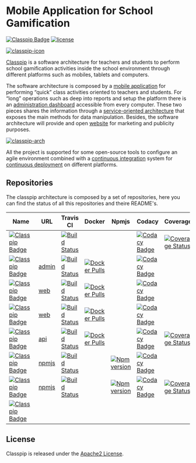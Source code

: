 # Mobile Application for School Gamification

[![Classpip Badge](https://img.shields.io/badge/classpip-mobile%20application-blue.svg)](https://github.com/classpip/classpip)
[![license](https://img.shields.io/badge/license-Apache%202.0-blue.svg)](https://github.com/classpip/classpip/blob/master/LICENSE)

[![classpip-icon](https://github.com/classpip/classpip/raw/master/resources/icontext-land.png)](http://www.classpip.com/)

[Classpip](https://www.classpip.com) is a software architecture for teachers and students to perform school gamification activities inside the school environment through different platforms such as mobiles, tablets and computers.

The software architecture is composed by a [mobile application](https://github.com/classpip/classpip-mobile) for performing “quick” class activities oriented to teachers and students. For “long” operations such as deep into reports and setup the platform there is an [administration dashboard](https://github.com/classpip/classpip-dashboard) accessible from every computer. These two pieces shares the information through a [service-oriented architecture](https://github.com/classpip/classpip-services) that exposes the main methods for data manipulation. Besides, the software architecture will provide and open [website](https://github.com/classpip/classpip-website) for marketing and publicity purposes.

[![classpip-arch](https://github.com/classpip/classpip/raw/master/images/project-architecture.png)](http://www.classpip.com/)

All the project is supported for some open-source tools to configure an agile environment combined with a [continuous integration](https://travis-ci.org/classpip) system for [continuous deployment](https://hub.docker.com/u/classpip/) on different platforms.


## Repositories

The classpip architecture is composed by a set of repositories, here you can find the status of all this repositories and theire README's.

| Name | URL | Travis CI | Docker | Npmjs | Codacy | Coverage |
| ------------- | ------------- | ------------- | ------------- | ------------- | ------------- | ------------- |
| [![Classpip Badge](https://img.shields.io/badge/classpip-mobile-brightgreen.svg)](https://github.com/classpip/classpip-mobile) |  | [![Build Status](https://travis-ci.org/classpip/classpip-mobile.svg?branch=master)](https://travis-ci.org/classpip/classpip-mobile) |  |  | [![Codacy Badge](https://api.codacy.com/project/badge/Grade/bd643be13e654be1a662a6eea7a43b93)](https://www.codacy.com/app/classpip/classpip-mobile?utm_source=github.com&utm_medium=referral&utm_content=classpip/classpip-mobile&utm_campaign=Badge_Grade) | [![Coverage Status](https://coveralls.io/repos/github/classpip/classpip-mobile/badge.svg?branch=master)](https://coveralls.io/github/classpip/classpip-mobile?branch=master) |
| [![Classpip Badge](https://img.shields.io/badge/classpip-dashboard-brightgreen.svg)](https://github.com/classpip/classpip-dashboard) | [admin](http://admin.classpip.com) | [![Build Status](https://travis-ci.org/classpip/classpip-dashboard.svg?branch=master)](https://travis-ci.org/classpip/classpip-dashboard) | [![Docker Pulls](https://img.shields.io/docker/pulls/classpip/classpip-dashboard.svg?maxAge=2592000)](https://hub.docker.com/r/classpip/classpip-dashboard/) |  | [![Codacy Badge](https://api.codacy.com/project/badge/Grade/c0bc305863284f0a8478cbd963615f44)](https://www.codacy.com/app/classpip/classpip-dashboard?utm_source=github.com&amp;utm_medium=referral&amp;utm_content=classpip/classpip-dashboard&amp;utm_campaign=Badge_Grade) |  |
| [![Classpip Badge](https://img.shields.io/badge/classpip-website-brightgreen.svg)](https://github.com/classpip/classpip-website) | [web](http://www.classpip.com) | [![Build Status](https://travis-ci.org/classpip/classpip-website.svg?branch=master)](https://travis-ci.org/classpip/classpip-website) | [![Docker Pulls](https://img.shields.io/docker/pulls/classpip/classpip-website.svg?maxAge=2592000)](https://hub.docker.com/r/classpip/classpip-website/) |  | [![Codacy Badge](https://api.codacy.com/project/badge/Grade/6d3b729cd3bc4949b9445a717878761e)](https://www.codacy.com/app/classpip/classpip-website?utm_source=github.com&amp;utm_medium=referral&amp;utm_content=classpip/classpip-website&amp;utm_campaign=Badge_Grade) |  |
| [![Classpip Badge](https://img.shields.io/badge/classpip-websitedata-brightgreen.svg)](https://github.com/classpip/classpip-website-data) | [web](http://www.classpip.com) | [![Build Status](https://travis-ci.org/classpip/classpip-website-data.svg?branch=master)](https://travis-ci.org/classpip/classpip-website-data) | [![Docker Pulls](https://img.shields.io/docker/pulls/classpip/classpip-website-data.svg?maxAge=2592000)](https://hub.docker.com/r/classpip/classpip-website-data/) |  | [![Codacy Badge](https://api.codacy.com/project/badge/Grade/6c10684aa1e14104b3c197c179be8c8c)](https://www.codacy.com/app/classpip/classpip-website-data?utm_source=github.com&amp;utm_medium=referral&amp;utm_content=classpip/classpip-website-data&amp;utm_campaign=Badge_Grade) |  |
| [![Classpip Badge](https://img.shields.io/badge/classpip-services-brightgreen.svg)](https://github.com/classpip/classpip-services)  | [api](http://api.classpip.com) | [![Build Status](https://travis-ci.org/classpip/classpip-services.svg?branch=master)](https://travis-ci.org/classpip/classpip-services) | [![Docker Pulls](https://img.shields.io/docker/pulls/classpip/classpip-services.svg?maxAge=2592000)](https://hub.docker.com/r/classpip/classpip-services/) |  | [![Codacy Badge](https://api.codacy.com/project/badge/Grade/bc7f317bf0fd4c83a81a8dd00346dce1)](https://www.codacy.com/app/classpip/classpip-services?utm_source=github.com&utm_medium=referral&utm_content=classpip/classpip-services&utm_campaign=Badge_Grade) | [![Coverage Status](https://coveralls.io/repos/github/classpip/classpip-services/badge.svg)](https://coveralls.io/github/classpip/classpip-services) |
| [![Classpip Badge](https://img.shields.io/badge/classpip-theming-brightgreen.svg)](https://github.com/classpip/classpip-theming) | [npmjs](https://www.npmjs.com/package/classpip-theming) | [![Build Status](https://travis-ci.org/classpip/classpip-theming.svg?branch=master)](https://travis-ci.org/classpip/classpip-theming) |  | [![Npm version](http://img.shields.io/npm/v/classpip-theming.svg)](https://www.npmjs.com/package/classpip-theming) | [![Codacy Badge](https://api.codacy.com/project/badge/Grade/bb643b0a9a33451ca9a25b9784078411)](https://www.codacy.com/app/classpip/classpip-theming?utm_source=github.com&amp;utm_medium=referral&amp;utm_content=classpip/classpip-theming&amp;utm_campaign=Badge_Grade) |  |
| [![Classpip Badge](https://img.shields.io/badge/classpip-utils-brightgreen.svg)](https://github.com/classpip/classpip-utils) | [npmjs](https://www.npmjs.com/package/classpip-utils) | [![Build Status](https://travis-ci.org/classpip/classpip-utils.svg?branch=master)](https://travis-ci.org/classpip/classpip-utils)  |  | [![Npm version](http://img.shields.io/npm/v/classpip-utils.svg)](https://www.npmjs.com/package/classpip-utils)  | [![Codacy Badge](https://api.codacy.com/project/badge/Grade/e45e2915ec524d8bb286558f56f4c74b)](https://www.codacy.com/app/classpip/classpip-utils?utm_source=github.com&amp;utm_medium=referral&amp;utm_content=classpip/classpip-utils&amp;utm_campaign=Badge_Grade) | [![Coverage Status](https://coveralls.io/repos/github/classpip/classpip-utils/badge.svg?branch=master)](https://coveralls.io/github/classpip/classpip-utils?branch=master) |
| [![Classpip Badge](https://img.shields.io/badge/classpip-infrastructure-brightgreen.svg)](https://github.com/classpip/classpip-infrastructure) |  |  |  |  |  |  |

## License

Classpip is released under the [Apache2 License](https://github.com/classpip/classpip-mobile/blob/master/LICENSE).
